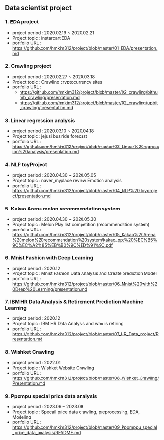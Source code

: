 ## Data scientist project
### 1. EDA project
- project period : 2020.02.19 ~ 2020.02.21
- Project topic : instarcart EDA
- portfolio URL : https://github.com/hmkim312/project/blob/master/01_EDA/presentation.md

### 2. Crawling project
- project period : 2020.02.27 ~ 2020.03.18
- Project topic : Crawling cryptocurrency sites
- portfolio URL : 
    - https://github.com/hmkim312/project/blob/master/02_crawling/bithumb_crawling/presentation.md
    - https://github.com/hmkim312/project/blob/master/02_crawling/upbit_crawling/presentation.md

### 3. Linear regression analysis
- project period : 2020.03.10 ~ 2020.04.18
- Project topic : jejusi bus ride forecast
- portfolio URL : https://github.com/hmkim312/project/blob/master/03_Linear%20regression%20analysis/presentation.md

### 4. NLP toyProject
- project period : 2020.04.30 ~ 2020.05.05
- Project topic : naver_myplace review Emotion analysis 
- portfolio URL : https://github.com/hmkim312/project/blob/master/04_NLP%20Toyproject/presentation.md

### 5. Kakao Arena melon recommendation system
- project period : 2020.04.30 ~ 2020.05.30
- Project topic : Melon Play list competition (recommendation system)
- portfolio URL : https://github.com/hmkim312/project/blob/master/05_Kakao%20Arena%20melon%20recommendation%20system/kakao_ppt%20%EC%B5%9C%EC%A2%85%EB%B0%9C%ED%91%9C.pdf

### 6. Mnist Fashion with Deep Learning
- project period : 2020.12
- Project topic : Mnist Fashion Data Analysis and Create prediction Model
- portfolio URL : https://github.com/hmkim312/project/blob/master/06_Mnist%20with%20Deep%20Learning/presentation.md

### 7. IBM HR Data Analysis & Retirement Prediction Machine Learning
- project period : 2020.12
- Project topic : IBM HR Data Analysis and who is retiring
- portfolio URL : https://github.com/hmkim312/project/blob/master/07_HR_Data_project/Presentation.md

### 8. Wishket Crawling
- project period : 2022.01
- Project topic : Wishket Website Crawling
- portfolio URL : https://github.com/hmkim312/project/blob/master/08_Wishket_Crawling/Presentation.md

### 9. Ppompu special price data analysis
- project period : 2023.06 ~ 2023.09
- Project topic : Specail price data crawling, preprocessing, EDA, Modeling
- portfolio URL : https://github.com/hmkim312/project/blob/master/09_Ppomppu_special_price_data_analysis/README.md